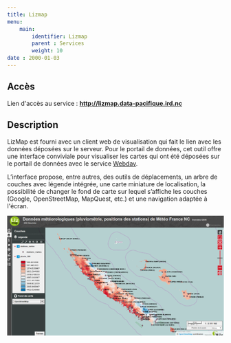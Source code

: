 ```yaml
---
title: Lizmap
menu:
    main:
        identifier: Lizmap
        parent : Services
        weight: 10
date : 2000-01-03
---
```

## Accès

Lien d'accès au service : **http://lizmap.data-pacifique.ird.nc**

## Description

LizMap est fourni avec un client web de visualisation qui fait le lien avec les données déposées sur le serveur. Pour le portail de données, cet outil offre une interface conviviale pour visualiser les cartes qui ont été déposées sur le portail de données avec le service [Webdav](../webdav).

L’interface propose, entre autres, des outils de déplacements, un arbre de couches avec légende intégrée, une carte miniature de localisation, la possibilité de changer le fond de carte sur lequel s’affiche les couches (Google, OpenStreetMap, MapQuest, etc.) et une navigation adaptée à l'écran.

![Lizmap exemple](lizmap_exemple1.png)
